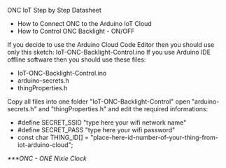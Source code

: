 ONC IoT Step by Step Datasheet
- How to Connect ONC to the Arduino IoT Cloud
- How to Control ONC Backlight - ON/OFF

If you decide to use the Arduino Cloud Code Editor then you should use only this sketch: 
IoT-ONC-Backlight-Control.ino 
If you use Arduino IDE offline software then you should use these files: 
- IoT-ONC-Backlight-Control.ino
- arduino-secrets.h
- thingProperties.h

Copy all files into one folder "IoT-ONC-Backlight-Control" 
open "arduino-secrets.h" and "thingProperties.h" and edit the required informations:

- #define SECRET_SSID "type here your wifi network name"
- #define SECRET_PASS "type here your wifi password"
- const char THING_ID[] = "place-here-id-number-of-your-thing-from-iot-arduino-cloud";

_***ONC - ONE Nixie Clock_
